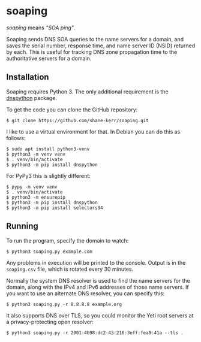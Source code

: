 # soaping

_soaping_ means _"SOA ping"_.

Soaping sends DNS SOA queries to the name servers for a domain, and
saves the serial number, response time, and name server ID (NSID)
returned by each. This is useful for tracking DNS zone propagation
time to the authoritative servers for a domain.

## Installation

Soaping requires Python 3. The only additional requirement is the
[dnspython](http://www.dnspython.org/) package.

To get the code you can clone the GitHub repository:

    $ git clone https://github.com/shane-kerr/soaping.git

I like to use a virtual environment for that. In Debian you can do
this as follows:

    $ sudo apt install python3-venv
    $ python3 -m venv venv
    $ . venv/bin/activate
    $ python3 -m pip install dnspython

For PyPy3 this is slightly different:

    $ pypy -m venv venv
    $ . venv/bin/activate
    $ python3 -m ensurepip
    $ python3 -m pip install dnspython
    $ python3 -m pip install selectors34

## Running

To run the program, specify the domain to watch:

    $ python3 soaping.py example.com

Any problems in execution will be printed to the console. Output is in
the `soaping.csv` file, which is rotated every 30 minutes.

Normally the system DNS resolver is used to find the name servers for
the domain, along with the IPv4 and IPv6 addresses of those name
servers. If you want to use an alternate DNS resolver, you can specify
this:

    $ python3 soaping.py -r 8.8.8.8 example.org

It also supports DNS over TLS, so you could monitor the Yeti root
servers at a privacy-protecting open resolver:

    $ python3 soaping.py -r 2001:4b98:dc2:43:216:3eff:fea9:41a --tls .
